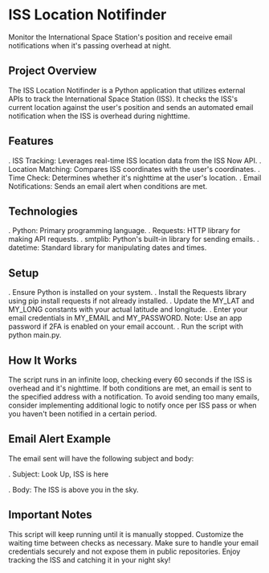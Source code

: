 # ISS Location Notifinder
Monitor the International Space Station's position and receive email notifications when it's passing overhead at night.

## Project Overview
The ISS Location Notifinder is a Python application that utilizes external APIs to track the International Space Station (ISS). It checks the ISS's current location against the user's position and sends an automated email notification when the ISS is overhead during nighttime.

## Features
. ISS Tracking: Leverages real-time ISS location data from the ISS Now API.
. Location Matching: Compares ISS coordinates with the user's coordinates.
. Time Check: Determines whether it's nighttime at the user's location.
. Email Notifications: Sends an email alert when conditions are met.


## Technologies
. Python: Primary programming language.
. Requests: HTTP library for making API requests.
. smtplib: Python's built-in library for sending emails.
. datetime: Standard library for manipulating dates and times.


## Setup
. Ensure Python is installed on your system.
. Install the Requests library using pip install requests if not already installed.
. Update the MY_LAT and MY_LONG constants with your actual latitude and longitude.
. Enter your email credentials in MY_EMAIL and MY_PASSWORD. Note: Use an app password if 2FA is enabled on your email account.
. Run the script with python main.py.

## How It Works
The script runs in an infinite loop, checking every 60 seconds if the ISS is overhead and it's nighttime.
If both conditions are met, an email is sent to the specified address with a notification.
To avoid sending too many emails, consider implementing additional logic to notify once per ISS pass or when you haven't been notified in a certain period.


## Email Alert Example
The email sent will have the following subject and body:

. Subject: Look Up, ISS is here

. Body:
The ISS is above you in the sky.

## Important Notes
This script will keep running until it is manually stopped.
Customize the waiting time between checks as necessary.
Make sure to handle your email credentials securely and not expose them in public repositories.
Enjoy tracking the ISS and catching it in your night sky!
